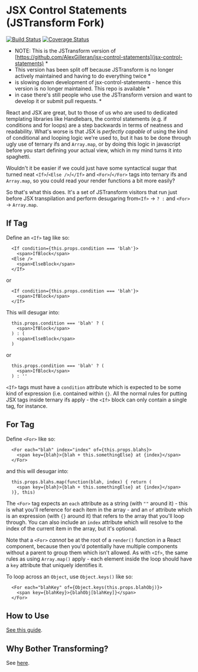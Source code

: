 # JSX Control Statements (JSTransform Fork)

[![Build Status](https://travis-ci.org/AlexGilleran/jsx-control-statements-jstransform.svg)](https://travis-ci.org/AlexGilleran/jsx-control-statements.svg) [![Coverage Status](https://coveralls.io/repos/AlexGilleran/jsx-control-statements-jstransform/badge.svg?branch=travis&service=github)](https://coveralls.io/github/AlexGilleran/jsx-control-statements-jstransform?branch=travis)


* NOTE: This is the JSTransform version of [https://github.com/AlexGilleran/jsx-control-statements](jsx-control-statements) *
* This version has been split off because JSTransform is no longer actively maintained and having to do everything twice *
* is slowing down development of jsx-control-statements - hence this version is no longer maintained. This repo is available *
* in case there's still people who use the JSTransform version and want to develop it or submit pull requests. *

React and JSX are great, but to those of us who are used to dedicated templating libraries like Handlebars, the control
statements (e.g. if conditions and for loops) are a step backwards in terms of neatness and readability. What's worse is
that JSX is _perfectly capable_ of using the kind of conditional and looping logic we're used to, but it has to be done
through ugly use of ternary ifs and `Array.map`, or by doing this logic in javascript before you start defining your
actual view, which in my mind turns it into spaghetti.

Wouldn't it be easier if we could just have some syntactical sugar that turned neat `<If>`/`<Else />`/`</If>` and
`<For>`/`</For>` tags into ternary ifs and `Array.map`, so you could read your render functions a bit more easily?

So that's what this does. It's a set of JSTransform visitors that run just before JSX transpilation and perform
desugaring from`<If>` -> ` ? : ` and `<For>` -> `Array.map`.

## If Tag

Define an `<If>` tag like so:

```
  <If condition={this.props.condition === 'blah'}>
    <span>IfBlock</span>
  <Else />
    <span>ElseBlock</span>
  </If>
```

or

```
  <If condition={this.props.condition === 'blah'}>
    <span>IfBlock</span>
  </If>
```

This will desugar into:

```
  this.props.condition === 'blah' ? (
    <span>IfBlock</span>
  ) : (
    <span>ElseBlock</span>
  )
```

or

```
  this.props.condition === 'blah' ? (
    <span>IfBlock</span>
  ) : ''
```

`<If>` tags must have a `condition` attribute which is expected to be some kind of expression (i.e. contained within
`{}`. All the normal rules for putting JSX tags inside ternary ifs apply - the `<If>` block can only contain a single
tag, for instance.

## For Tag

Define `<For>` like so:

```
  <For each="blah" index="index" of={this.props.blahs}>
    <span key={blah}>{blah + this.somethingElse} at {index}</span>
  </For>
```

and this will desugar into:

```
  this.props.blahs.map(function(blah, index) { return (
    <span key={blah}>{blah + this.somethingElse} at {index}</span>
  )}, this)
```

The `<For>` tag expects an `each` attribute as a string (with `""` around it) - this is what you'll reference for each
item in the array - and an `of` attribute which is an expression (with `{}` around it) that refers to the array that
you'll loop through. You can also include an `index` attribute which will resolve to the index of the current item in
the array, but it's optional.

Note that a `<For>` *cannot* be at the root of a `render()` function in a React component, because then you'd
potentially have multiple components without a parent to group them which isn't allowed. As with `<If>`, the same rules
as using `Array.map()` apply - each element inside the loop should have a `key` attribute that uniquely identifies it.

To loop across an `Object`, use `Object.keys()` like so:

```
  <For each="blahKey" of={Object.keys(this.props.blahObj)}>
    <span key={blahKey}>{blahObj[blahKey]}</span>
  </For>
```
## How to Use
[See this guide](https://github.com/AlexGilleran/jsx-control-statements-jstransform/wiki/Using-with-JSTransform).

## Why Bother Transforming?
See [here](https://github.com/AlexGilleran/jsx-control-statements/wiki/Why-Transform).

